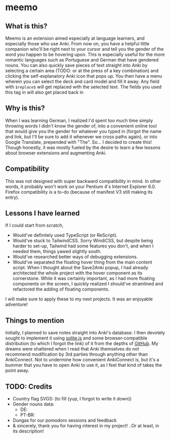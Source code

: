# meemo
## What is this?
Meemo is an extension aimed especially at language learners, and especially those who use Anki. 
From now on, you have a helpful little companion who'll be right next to your cursor and tell you the gender of the word you happen to be hovering upon. This is especially useful for the more romantic languages such as Portuguese and German that have gendered nouns. 
You can also quickly save pieces of text straight into Anki by selecting a certain area (TODO: or at the press of a key combination) and clicking the self-explanatory Anki icon that pops up. You then have a menu wherein you can select the deck and card model and fill it away. Any field with `$replace$` will get replaced with the selected text. The fields you used this tag in will also get placed back in

## Why is this?
When I was learning German, I realized I'd spent too much time simply throwing words I didn't know the gender of, into a convenient online tool that would give you the gender for whatever you typed in (forgot the name and link, but I'll be sure to add it whenever we cross paths again), or into Google Translate, prepended with "The". So... I decided to create this! 
Though honestly, it was mostly fueled by the desire to learn a few lessons about browser extensions and augmenting Anki.

## Compatibility
This was not designed with super backward compatibility in mind. In other words, it probably won't work on your Pentium 4's Internet Explorer 6.0. Firefox compatibility is a to-do (because of manifest V3 still making its entry).

## Lessons I have learned
If I could start from scratch, 
- Would've definitely used TypeScript (or ReScript).
- Would've stuck to TailwindCSS. Sorry WindiCSS, but despite being harder to set-up, Tailwind had some features you don't, and when I needed them, things yawed slightly south.
- Would've researched better ways of debugging extensions.
- Would've separated the floating hover thing from the main content script. When I thought about the Save2Anki popup, I had already architected the whole project with the hover component as its cornerstone. While it was certainly important, as I had more floating components on the screen, I quickly realized I should've stramlined and refactored the adding of floating components.

I will make sure to apply these to my next projects. It was an enjoyable adventure!

## Things to mention
Initially, I planned to save notes straight into Anki's database. I then devotely sought to implement it using [sqlite.js](https://sql.js.org/#/) and some browser-compatible distribution (to which I forgot the link) of it from the depths of [GitHub](https://www.youtube.com/watch?v=dQw4w9WgXcQ). My dreams were shattered when I read that Anki themselves do not recommend modification by 3rd parties through anything other than AnkiConnect. Not to undermine how convenient AnkiConnect is, but it's a bummer that you have to open Anki to use it, as I feel that kind of takes the point away.

## TODO: Credits
- Country flag SVGS: (to fill (yup, I forgot to write it down))
- Gender nouns data:
    - DE:
    - PT-BR:
- Dungas for our pomodoro sessions and feedback
- & sincerely, thank you for having interest in my project! ..Or at least, in its description!